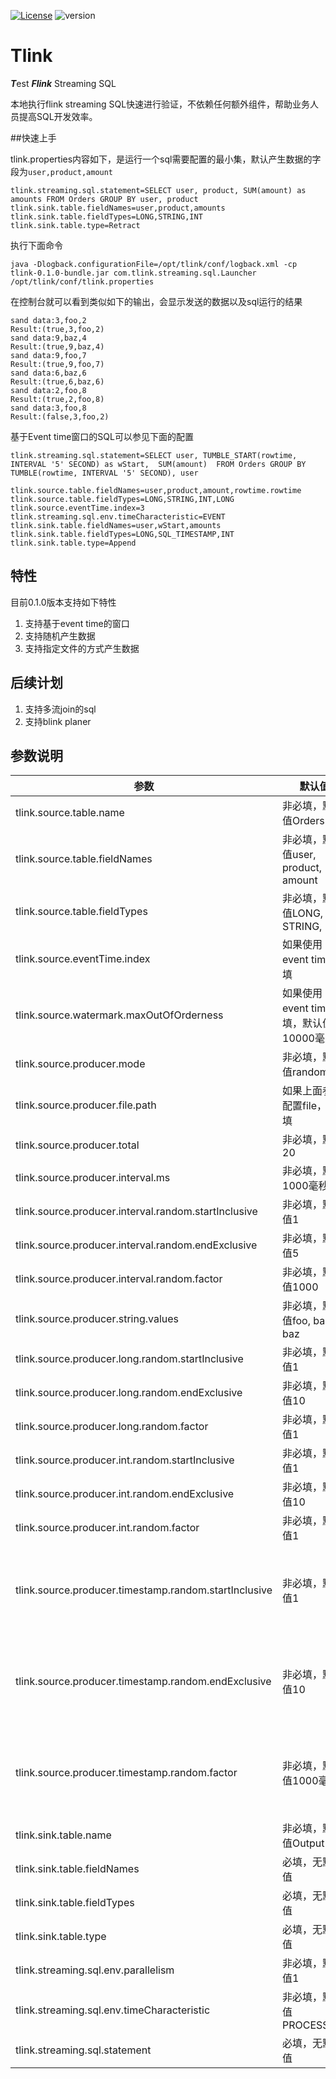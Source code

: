 [![License](https://img.shields.io/badge/license-MIT-green.svg)](LICENSE)
![version](https://img.shields.io/badge/version-0.1.0-blue.svg?maxAge=2592000)

# Tlink
***T***est ***Flink*** Streaming SQL

本地执行flink streaming SQL快速进行验证，不依赖任何额外组件，帮助业务人员提高SQL开发效率。

##快速上手

tlink.properties内容如下，是运行一个sql需要配置的最小集，默认产生数据的字段为`user,product,amount`

```properties
tlink.streaming.sql.statement=SELECT user, product, SUM(amount) as amounts FROM Orders GROUP BY user, product
tlink.sink.table.fieldNames=user,product,amounts
tlink.sink.table.fieldTypes=LONG,STRING,INT
tlink.sink.table.type=Retract
```

执行下面命令

```shell
java -Dlogback.configurationFile=/opt/tlink/conf/logback.xml -cp  tlink-0.1.0-bundle.jar com.tlink.streaming.sql.Launcher /opt/tlink/conf/tlink.properties
```

在控制台就可以看到类似如下的输出，会显示发送的数据以及sql运行的结果

```shell
sand data:3,foo,2
Result:(true,3,foo,2)
sand data:9,baz,4
Result:(true,9,baz,4)
sand data:9,foo,7
Result:(true,9,foo,7)
sand data:6,baz,6
Result:(true,6,baz,6)
sand data:2,foo,8
Result:(true,2,foo,8)
sand data:3,foo,8
Result:(false,3,foo,2)
```

基于Event time窗口的SQL可以参见下面的配置

```properties
tlink.streaming.sql.statement=SELECT user, TUMBLE_START(rowtime, INTERVAL '5' SECOND) as wStart,  SUM(amount)  FROM Orders GROUP BY TUMBLE(rowtime, INTERVAL '5' SECOND), user

tlink.source.table.fieldNames=user,product,amount,rowtime.rowtime
tlink.source.table.fieldTypes=LONG,STRING,INT,LONG
tlink.source.eventTime.index=3
tlink.streaming.sql.env.timeCharacteristic=EVENT
tlink.sink.table.fieldNames=user,wStart,amounts
tlink.sink.table.fieldTypes=LONG,SQL_TIMESTAMP,INT
tlink.sink.table.type=Append
```

## 特性

目前0.1.0版本支持如下特性

1. 支持基于event time的窗口
2. 支持随机产生数据
3. 支持指定文件的方式产生数据

## 后续计划

1. 支持多流join的sql
2. 支持blink planer

## 参数说明

| 参数                                                  | 默认值                                  | 含义                                                         |
| ----------------------------------------------------- | --------------------------------------- | ------------------------------------------------------------ |
| tlink.source.table.name                               | 非必填，默认值Orders                    | 数据源注册的表名                                             |
| tlink.source.table.fieldNames                         | 非必填，默认值user, product, amount     | 数据源字段名                                                 |
| tlink.source.table.fieldTypes                         | 非必填，默认值LONG, STRING, INT         | 数据源字段类型                                               |
| tlink.source.eventTime.index                          | 如果使用event time必填                  | event time字段在所有字段中的位置                             |
| tlink.source.watermark.maxOutOfOrderness              | 如果使用event time必填，默认值10000毫米 | 最大允许延迟时间                                             |
| tlink.source.producer.mode                            | 非必填，默认值random                    | 产生数据的方式，可选值random或者file                         |
| tlink.source.producer.file.path                       | 如果上面参数配置file，必填              | 数据文件绝对路径                                             |
| tlink.source.producer.total                           | 非必填，默认20                          | 随机模式下总共产生的数据量                                   |
| tlink.source.producer.interval.ms                     | 非必填，默认1000毫秒                    | 产生数据的固定时间间隔，如果不配置，采用下面的随机时间间隔   |
| tlink.source.producer.interval.random.startInclusive  | 非必填，默认值1                         | 默认含义为RandomUtils.nextLong(1,5)*1000                     |
| tlink.source.producer.interval.random.endExclusive    | 非必填，默认值5                         | 默认含义为RandomUtils.nextLong(1,5)*1000                     |
| tlink.source.producer.interval.random.factor          | 非必填，默认值1000                      | 默认含义为RandomUtils.nextLong(1,5)*1000                     |
| tlink.source.producer.string.values                   | 非必填，默认值foo, bar, baz             | 字符串字段候选数据集，随机选择一个作为string类型字段的值     |
| tlink.source.producer.long.random.startInclusive      | 非必填，默认值1                         | 默认含义为RandomUtils.nextLong(1,10)*1                       |
| tlink.source.producer.long.random.endExclusive        | 非必填，默认值10                        | 默认含义为RandomUtils.nextLong(1,10)*1                       |
| tlink.source.producer.long.random.factor              | 非必填，默认值1                         | 默认含义为RandomUtils.nextLong(1,10)*1                       |
| tlink.source.producer.int.random.startInclusive       | 非必填，默认值1                         | 默认含义为RandomUtils.nextInt(1,10)*1                        |
| tlink.source.producer.int.random.endExclusive         | 非必填，默认值10                        | 默认含义为RandomUtils.nextInt(1,10)*1                        |
| tlink.source.producer.int.random.factor               | 非必填，默认值1                         | 默认含义为RandomUtils.nextInt(1,10)*1                        |
| tlink.source.producer.timestamp.random.startInclusive | 非必填，默认值1                         | 默认通过RandomUtils.nextLong(1,10)*1000产生一个随机数，如果是偶数当前时间戳减去这个随机数作为event time，如果是奇数当前时间戳加上这个随机数作为event time |
| tlink.source.producer.timestamp.random.endExclusive   | 非必填，默认值10                        | 默认通过RandomUtils.nextLong(1,10)*1000产生一个随机数，如果是偶数当前时间戳减去这个随机数作为event time，如果是奇数当前时间戳加上这个随机数作为event time |
| tlink.source.producer.timestamp.random.factor         | 非必填，默认值1000毫秒                  | 默认通过RandomUtils.nextLong(1,10)*1000产生一个随机数，如果是偶数当前时间戳减去这个随机数作为event time，如果是奇数当前时间戳加上这个随机数作为event time |
| tlink.sink.table.name                                 | 非必填，默认值Output                    | 输出表的名字                                                 |
| tlink.sink.table.fieldNames                           | 必填，无默认值                          | 输出字段                                                     |
| tlink.sink.table.fieldTypes                           | 必填，无默认值                          | 输出字段类型                                                 |
| tlink.sink.table.type                                 | 必填，无默认值                          | 输出表的类型，可选值为Append或者Retract                      |
| tlink.streaming.sql.env.parallelism                   | 非必填，默认值1                         | 并行度                                                       |
| tlink.streaming.sql.env.timeCharacteristic            | 非必填，默认值PROCESSING                | 设置使用那种时间机制，可选值为EVENT或者PROCESSING            |
| tlink.streaming.sql.statement                         | 必填，无默认值                          | 要执行的sql语句                                              |
